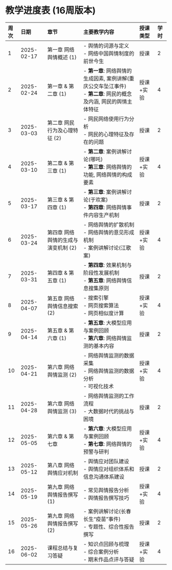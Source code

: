 # 教学进度表 (16周版本)

| 周次 | 日期 | 章节 | 主要教学内容 | 授课类型 | 学时 |
|:----|:---- |:----|:-----------|:-------|:----|
| 1    | 2025-02-17 | 第一章 网络舆情概述 (1)      | - 舆情的词源与定义<br>- 网络中国舆情制度的前世今生                                                                                             | 授课     | 2    |
| 2    | 2025-02-24 | 第一章 & 第二章 (1)          | - **第一章**: 网络舆情的生成因素, 案例讲解(重庆公交车坠江事件)<br>- **第二章**: 网民的概念及内涵, 网民的舆情主体特征                                    | 授课+实验 | 4    |
| 3    | 2025-03-03 | 第二章 网民行为及心理特征 (2) | - 网民网络使用行为分析<br>- 网民的心理特征及存在的问题                                                                                         | 授课     | 2    |
| 4    | 2025-03-10 | 第二章 & 第三章 (1)          | - **第二章**: 案例讲解讨论(哪吒)<br>- **第三章**: 网络舆情的功能, 网络舆情的构成要素                                                              | 授课+实验 | 4    |
| 5    | 2025-03-17 | 第三章 & 第四章 (1)          | - **第三章**: 案例讲解讨论(于欢案)<br>- **第四章**: 网络舆情事件内容生产机制                                                                       | 授课     | 2    |
| 6    | 2025-03-24 | 第四章 网络舆情的生成与演变机制 (2) | - 网络舆情的扩散机制<br>- 网络舆情的意见形成机制<br>- 案例讲解讨论(江歌案)                                                                         | 授课+实验 | 4    |
| 7    | 2025-03-31 | 第四章 & 第五章 (1)          | - **第四章**: 效果机制与阶段性发展机制<br>- **第五章**: 网络舆情信息搜集原则                                                                       | 授课     | 2    |
| 8    | 2025-04-07 | 第五章 网络舆情信息搜索 (2)   | - 搜索引擎<br>- 网页搜索算法<br>- 网页相似度计算                                                                                             | 授课+实验 | 4    |
| 9    | 2025-04-14 | 第五章 & 第六章 (1)          | - **第五章**: 大模型应用与案例回顾<br>- **第六章**: 网络舆情监测的基本内容                                                                       | 授课     | 2    |
| 10   | 2025-04-21 | 第六章 网络舆情监测 (2)       | - 网络舆情监测的数据采集<br>- 网络舆情监测的数据分析<br>- 可视化技术                                                                             | 授课+实验 | 4    |
| 11   | 2025-04-28 | 第六章 网络舆情监测 (3)       | - 网络舆情监测的工作流程<br>- 大数据时代的挑战与困境                                                                                           | 授课     | 2    |
| 12   | 2025-05-05 | 第六章 & 第七章            | - **第六章**: 大模型应用与案例回顾<br>- **第七章**: 网络舆情的预警与研判                                                                       | 授课+实验 | 4    |
| 13   | 2025-05-12 | 第八章 网络舆情应对机制       | - 舆情应对团队建设<br>- 舆情应对组织体系和信息沟通体系建设                                                                                     | 授课     | 2    |
| 14   | 2025-05-19 | 第九章 网络舆情报告撰写 (1)   | - 常见舆情报告分析<br>- 舆情报告撰写技巧                                                                                                   | 授课+实验 | 4    |
| 15   | 2025-05-26 | 第九章 网络舆情报告撰写 (2)   | - 案例讲解讨论(长春长生“疫苗”事件)<br>- 专题性、综合性报告撰写                                                                                 | 授课     | 2    |
| 16   | 2025-06-02 | 课程总结与复习答疑           | - 知识点回顾与梳理<br>- 综合案例分析<br>- 期末作品点评与答疑                                                                                   | 授课+实验 | 4    |

